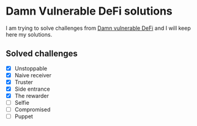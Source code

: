 # Damn Vulnerable DeFi solutions

I am trying to solve challenges from [Damn vulnerable DeFi](https://www.damnvulnerabledefi.xyz/) and I will keep here my solutions.

## Solved challenges

- [x] Unstoppable
- [x] Naive receiver
- [x] Truster
- [x] Side entrance
- [x] The rewarder
- [ ] Selfie
- [ ] Compromised
- [ ] Puppet
